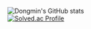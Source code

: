 ![Dongmin's GitHub stats](https://github-readme-stats.vercel.app/api?username=NKIWI0310&show_icons=true&theme=radical)        
[![Solved.ac Profile](http://mazassumnida.wtf/api/v2/generate_badge?boj=xampak)](https://solved.ac/xampak/)  
